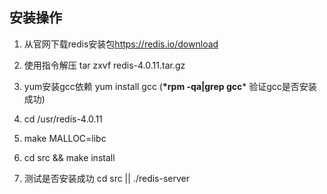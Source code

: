 ## 安装操作

1. 从官网下载redis安装包<https://redis.io/download>

2. 使用指令解压     tar zxvf redis-4.0.11.tar.gz

3.  yum安装gcc依赖    yum install gcc (**\*rpm -qa|grep gcc*** 验证gcc是否安装成功)

4. cd /usr/redis-4.0.11

5. make MALLOC=libc

6. cd src && make install

7. 测试是否安装成功 cd src  ||   ./redis-server



